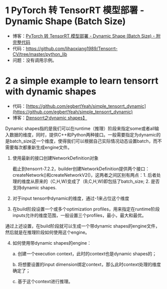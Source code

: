 


# 1 PyTorch 转 TensorRT 模型部署 - Dynamic Shape (Batch Size)
  - 博客：[PyTorch 转 TensorRT 模型部署 - Dynamic Shape (Batch Size) - 附完整代码](https://zhuanlan.zhihu.com/p/387853124)
  - 代码：https://github.com/lihaoxiang1989/Tensorrt-CV/tree/master/python_lib
  - 问题：没有调用示例。


# 2 a simple example to learn tensorrt with dynamic shapes
- 代码：[https://github.com/egbertYeah/simple_tensorrt_dynamic](https://github.com/egbertYeah/simple_tensorrt_dynamic)
- 博客：[【tensorrt之dynamic shapes】](https://blog.csdn.net/hello_dear_you/article/details/120252717)

Dynamic shapes指的是我们可以在runtime（推理）阶段来指定some或者all输入数据的维度，同时，提供C++和Python两种接口。一般需要指定为dynamic的是batch_size这一个维度，使得我们可以根据自己实际情况动态设置batch，而不需要每次都重新生成engine文件。

1. 使用最新的接口创建NetworkDefinition对象

    截止到tensorrt-7.2.2，builder创建NetworkDefinition提供两个接口：createNetwork()和createNetworkV2()，这两者之间区别有两点：1. 后者处理的维度从原来的（C,H,W)变成了（B,C,H,W)即包括了batch_size; 2. 是否支持dynamic shapes.

2. 对于input tensor中dynamic的维度，通过-1来占位这个维度

3. 在build阶段设置一个或多个optimization profiles，用来指定在runtime阶段inputs允许的维度范围，一般设置三个profiles，最小，最大和最优。

通过上述设置，在build阶段就可以生成一个带dynamic shapes的engine文件，然后就是在推理阶段如何使用这个engine。

4. 如何使用带dynamic shapes的engine：

    a. 创建一个execution context，此时的context也是dynamic shapes的；

    b. 将想要设置的input dimension绑定context，那么此时context处理的维度确定了；

    c. 基于这个context进行推理。


